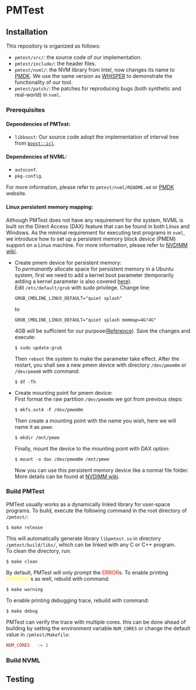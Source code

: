 # PMTest

## Installation

This repository is organized as follows:
* `pmtest/src/`: the source code of our implementation.
* `pmtest/include/`: the header files.
* `pmtest/nvml/`: the NVM library from Intel, now changes its name to [PMDK](https://pmem.io/). We use the same version as [WHISPER](https://github.com/swapnilh/whisper) to demonstrate the functionality of our tool.
* `pmtest/patch/`: the patches for reproducing bugs (both synthetic and real-world) in `nvml`.
### Prerequisites

#### Dependencies of PMTest:
* `libboost`: Our source code adopt the implementation of interval tree from [`boost::icl`](https://www.boost.org/doc/libs/1_67_0/libs/icl/doc/html/index.html).

#### Dependencies of NVML:
* `autoconf`.
* `pkg-config`.

For more information, please refer to `pmtest/nvml/README.md` or [PMDK](https://pmem.io/) website.

#### Linux persistent memory mapping:
Although PMTest does not have any requirement for the system, NVML is built on the Direct Access (DAX) feature that can be found in both Linux and Windows. As the minimal requirement for executing test programs in `nvml`, we introduce how to set up a persistent memory block device (PMEM) support on a Linux machine. For more information, please refer to [NVDIMM wiki](https://nvdimm.wiki.kernel.org/).

* Create pmem device for persistent memory: </br>
	To *permanantly* allocate space for persistent memory in a Ubuntu system, first we need to add a kernel boot parameter (temporarily adding a kernel parameter is also covered [here](https://wiki.ubuntu.com/Kernel/KernelBootParameters)). </br>
	Edit `/etc/default/grub` with sudo privilege. Change line:
	```
	GRUB_CMDLINE_LINUX_DEFAULT="quiet splash"
	```
	to
	```
	GRUB_CMDLINE_LINUX_DEFAULT="quiet splash memmap=4G!4G"
	```
	4GB will be sufficient for our purpose([Reference]((https://nvdimm.wiki.kernel.org/how_to_choose_the_correct_memmap_kernel_parameter_for_pmem_on_your_system))).
	Save the changes and execute:
	```shell
	$ sudo update-grub
	```
	Then `reboot` the system to make the parameter take effect. After the restart, you shall see a new pmem device with directory `/dev/pmem0m` or `/dev/pmem0` with command:
	```shell
	$ df -Th
	```
* Create mounting point for pmem device: </br>
	First format the raw partition `/dev/pmem0m` we got from previous steps:
	```shell
	$ mkfs.ext4 -F /dev/pmem0m
	```
	Then create a mounting point with the name you wish, here we will name it as `pmem`:
	```shell
	$ mkdir /mnt/pmem
	```
	Finally, mount the device to the mounting point with DAX option:
	```
	$ mount -o dax /dev/pmem0m /mnt/pmem
	```
	Now you can use this persistent memory device like a normal file folder. More details can be found at [NVDIMM wiki](https://nvdimm.wiki.kernel.org/).

### Build PMTest
PMTest usually works as a dynamically linked library for user-space programs. To build, execute the following command in the root directory of `/pmtest/`:
```shell
$ make release
```
This will automatically generate library `libpmtest.so` in directory `/pmtest/build/libs/`, which can be linked with any C or C++ program. </br>
To clean the directory, run:
```shell
$ make clean
```
By default, PMTest will only prompt the <span style="color:red"> ERROR</span>s. To enable printing <span style="color:yellow"> WARNING</span>s as well, rebuild with command:
```shell
$ make warning
```
To enable printing debugging trace, rebuild with command:
```shell
$ make debug
```

PMTest can verify the trace with multiple cores. this can be done ahead of building by setting the environment variable `NUM_CORES` or change the default value in `/pmtest/Makefile`:
```Makefile
NUM_CORES	:= 1
```

### Build NVML

## Testing
